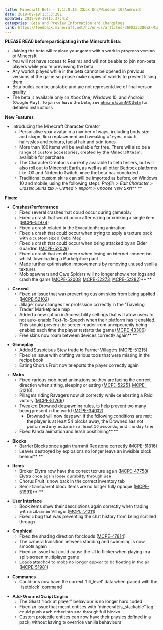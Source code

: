 ```yaml
---
title: Minecraft Beta - 1.13.0.15 (Xbox One/Windows 10/Android)
date: 2019-09-19T13:53:28Z
updated: 2019-09-19T15:37:41Z
categories: Beta and Preview Information and Changelogs
link: https://feedback.minecraft.net/hc/en-us/articles/360033538652-Minecraft-Beta-1-13-0-15-Xbox-One-Windows-10-Android
---
```


**PLEASE READ before participating in the Minecraft Beta**:

- Joining the beta will replace your game with a work in progress version of Minecraft
- You will not have access to Realms and will not be able to join non-beta players while you're previewing the beta
- Any worlds played while in the beta cannot be opened in previous versions of the game so please make copies of worlds to prevent losing them
- Beta builds can be unstable and are not representative of final version quality
- The beta is available only on Xbox One, Windows 10, and Android (Google Play). To join or leave the beta, see [aka.ms/JoinMCBeta](https://aka.ms/JoinMCBeta) for detailed instructions

**New Features:**

- Introducing the Minecraft Character Creator
  - Personalise your avatar in a number of ways, including body size and shape, limb replacement and tweaking of eyes, mouth, hairstyles and colours, facial hair and skin tones
  - More than 100 items will be available for free. There will also be a range of custom accessories, created by the Minecraft team, available for purchase
  - The Character Creator is currently available to beta testers, but will also roll out to Minecraft Earth, as well as all other Bedrock platforms like iOS and Nintendo Switch, once the beta has concluded
  - Traditional custom skins can still be imported as before, on Windows 10 and mobile, using the following steps: *Profile \> Edit Character \> Classic Skins tab \> Owned \> Import \> Choose New Skin*** **

**Fixes:**

- **Crashes/Performance**
  - Fixed several crashes that could occur during gameplay
  - Fixed a crash that would occur after eating or drinking a single item ([MCPE-51978](https://bugs.mojang.com/browse/MCPE-51978))
  - Fixed a crash related to the EvocationFang animation
  - Fixed a crash that could occur when trying to apply a texture pack with a custom sized Cube Map
  - Fixed a crash that could occur when being attacked by an Elder Guardian ([MCPE-52026](https://bugs.mojang.com/browse/MCPE-52026))
  - Fixed a crash that could occur when losing an internet connection whilst downloading a Marketplace pack
  - Made further optimisation improvements by removing unused vanilla textures
  - Mob spawners and Cave Spiders will no longer show error logs and crash the game ([MCPE-52008](https://bugs.mojang.com/browse/MCPE-52008), [MCPE-52273](https://bugs.mojang.com/browse/MCPE-52273), [MCPE-52282](https://bugs.mojang.com/browse/MCPE-52282))** **

<!-- -->

- **General**
  - Fixed an issue that was preventing custom skins from being applied ([MCPE-52102](https://bugs.mojang.com/browse/MCPE-52102))
  - Jillager now changes her profession correctly in the 'Traveling Trader' Marketplace map 
  - Added a new option in Accessibility settings that will allow users to not auto-enable Text-To-Speech when their platform has it enabled. This should prevent the screen reader from unexpectedly being enabled each time the player restarts the game ([MCPE-43306](https://bugs.mojang.com/browse/MCPE-43306))
  - Free skins now roam between devices correctly again** **

<!-- -->

- **Gameplay**
  - Added Suspicious Stew trade to Farmer Villagers ([MCPE-51215](https://bugs.mojang.com/browse/MCPE-51215))
  - Fixed an issue with crafting various tools that were missing in the recipe book
  - Eating Chorus Fruit now teleports the player correctly again 

<!-- -->

- **Mobs**
  - Fixed various mob head animations so they are facing the correct direction when sitting, sleeping or eating ([MCPE-52251](https://bugs.mojang.com/browse/MCPE-52251), [MCPE-51216](https://bugs.mojang.com/browse/MCPE-51216))
  - Pillagers riding Ravagers now sit correctly while celebrating a Raid victory ([MCPE-51266](https://bugs.mojang.com/browse/MCPE-51266))
  - Tweaked Drowned despawning rules, to help prevent too many being present in the world ([MCPE-34032](https://bugs.mojang.com/browse/MCPE-34032))
    - Drowned will now despawn if the following conditions are met: the player is at least 54 blocks away, the Drowned has not performed any actions in at least 30 seconds, and it is day time
  - Fixed Panda animation and leash positioning** **

<!-- -->

- **Blocks**
  - Barrier Blocks once again transmit Redstone correctly ([MCPE-51816](https://bugs.mojang.com/browse/MCPE-51816))
  - Leaves destroyed by explosions no longer leave an invisible block behind** **

<!-- -->

- **Items**
  - Broken Elytra now have the correct texture again ([MCPE-47758](https://bugs.mojang.com/browse/MCPE-47758))
  - Elytra once again loses durability through use
  - Chorus Fruit is now back in the correct inventory tab
  - Semi-transparent block items are no longer fully opaque ([MCPE-51991](https://bugs.mojang.com/browse/MCPE-51991))** **

<!-- -->

- **User Interface**
  - Book items show their descriptions again correctly when trading with a Librarian Villager ([MCPE-51311](https://bugs.mojang.com/browse/MCPE-51311))
  - Fixed a bug that was preventing the chat history from being scrolled through 

<!-- -->

- **Graphical**
  - Fixed the shading direction for clouds ([MCPE-47814](https://bugs.mojang.com/browse/MCPE-47814))
  - The camera transition between standing and swimming is now smooth again
  - Fixed an issue that could cause the UI to flicker when playing in a split-screen multiplayer game 
  - Leads attached to mobs no longer appear to be floating in the air ([MCPE-51981](https://bugs.mojang.com/browse/MCPE-51981)) 

<!-- -->

- **Commands**
  - Cauldrons now have the correct 'fill_level' data when placed with the '/setblock' command  

<!-- -->

- **Add-Ons and Script Engine**
  - The Ghast "look at player" behaviour is no longer hard coded
  - Fixed an issue that meant entities with "minecraft:is_stackable" tag could push each other into and through full blocks 
  - Custom projectile entities can now have their physics defined in a pack, without having to override vanilla behaviours
